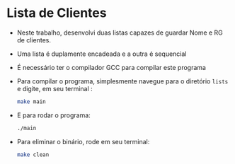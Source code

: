 # Lista de Clientes

* Neste trabalho, desenvolvi duas listas capazes de guardar Nome e RG de clientes.

* Uma lista é duplamente encadeada e a outra é sequencial

* É necessário ter o compilador GCC para compilar este programa

* Para compilar o programa, simplesmente navegue para o diretório ```lists``` e digite, em seu terminal :

  ```sh	
  make main
  ```

* E para rodar o programa:

  ```sh
  ./main
  ```

* Para eliminar o binário, rode em seu terminal:

  ```sh
  make clean
  ```